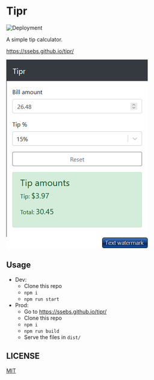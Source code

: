 # Tipr
![Deployment](https://github.com/ssebs/tipr/workflows/Deployment/badge.svg)

A simple tip calculator.

https://ssebs.github.io/tipr/

![tipr screenshot](./tipr.png)

## Usage
- Dev:
  - Clone this repo
  - `npm i`
  - `npm run start`
- Prod:
  - Go to https://ssebs.github.io/tipr/
  - Clone this repo
  - `npm i`
  - `npm run build`
  - Serve the files in `dist/` 

## LICENSE
[MIT](./LICENSE)
